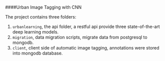 ####Urban Image Tagging with CNN

The project contains three folders:

1. `urbanlearning`, the api folder, a restful api provide three state-of-the-art deep learning models.
2. `migration`, data migration scripts, migrate data from postgresql to mongodb.
3. `client`, client side of automatic image tagging, annotations were stored into mongodb database.
